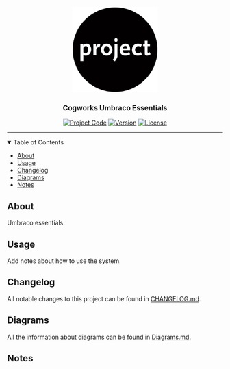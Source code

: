 <p align="center">
  <a href="" rel="noopener">
  <img width="200px" height="200px" src="Docs/img/logo.jpg" alt="Project logo"></a>
</p>

<h3 align="center">Cogworks Umbraco Essentials</h3>

<div align="center">

[![Project Code](https://img.shields.io/static/v1?label=cog%20umbraco%20essentials&message=cog-umbraco-essentials&color=lightgray&style=flat-square)]() [![Version](https://img.shields.io/static/v1?label=&message=version&color=informational&style=flat-square)](https://github.com/thecogworks/cog-umbraco-essentials/releases) [![License](https://img.shields.io/badge/license-MIT-4c9182.svg)](LICENSE.md)

</div>

---

<details open="open">
<summary>Table of Contents</summary>

- [About](#about)
- [Usage](#usage)
- [Changelog](#changelog)
- [Diagrams](#diagrams)
- [Notes](#notes)

</details>

## About <a name = "about"></a>

Umbraco essentials.

## Usage <a name="usage"></a>

Add notes about how to use the system.

## Changelog <a name = "changelog"></a>

All notable changes to this project can be found in [CHANGELOG.md](CHANGELOG.md).

## Diagrams <a name = "diagrams"></a>

All the information about diagrams can be found in [Diagrams.md](Docs/Diagrams.md).

## Notes <a name = "notes"></a>
